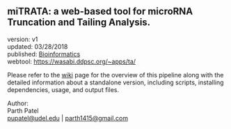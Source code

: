 miTRATA: a web-based tool for microRNA Truncation and Tailing Analysis.
---

version: v1  
updated: 03/28/2018  
published: [Bioinformatics](https://academic.oup.com/bioinformatics/article/32/3/450/1743711)    
webtool:  https://wasabi.ddpsc.org/~apps/ta/

Please refer to the [wiki](https://github.com/pupatel/miTRATA/wiki) page for the overview of this pipeline along with the detailed information about a standalone version, including scripts, installing dependencies, usage, and output files.

Author:  
Parth Patel  
pupatel@udel.edu | parth1415@gmail.com
